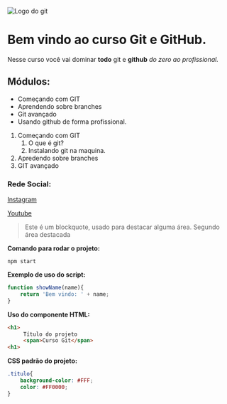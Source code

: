 ![Logo do git](https://git-scm.com/images/logos/downloads/Git-Icon-1788C.png)

# Bem vindo ao curso Git e GitHub.
Nesse curso você vai dominar **todo** git e **github** _do zero ao profissional._

## Módulos:
* Começando com GIT
* Aprendendo sobre branches
* Git avançado
* Usando github de forma profissional.

1. Começando com GIT
    1. O que é git?
    2. Instalando git na maquina.
2. Apredendo sobre branches
3. GIT avançado 

### Rede Social:
[Instagram](https://www.instagram.com/)

[Youtube](https://www.youtube.com/)

>Este é um blockquote, usado para destacar alguma área.
>Segundo área destacada

**Comando para rodar o projeto:**

```
npm start
```

**Exemplo de uso do script:**
```js
function showName(name){
    return 'Bem vindo: ' + name;
}
```

**Uso do componente HTML:**
```html
<h1>
     Título do projeto
     <span>Curso Git</span>
<h1>
```

**CSS padrão do projeto:**
```css
.titulo{
    background-color: #FFF;
    color: #FF0000;
}